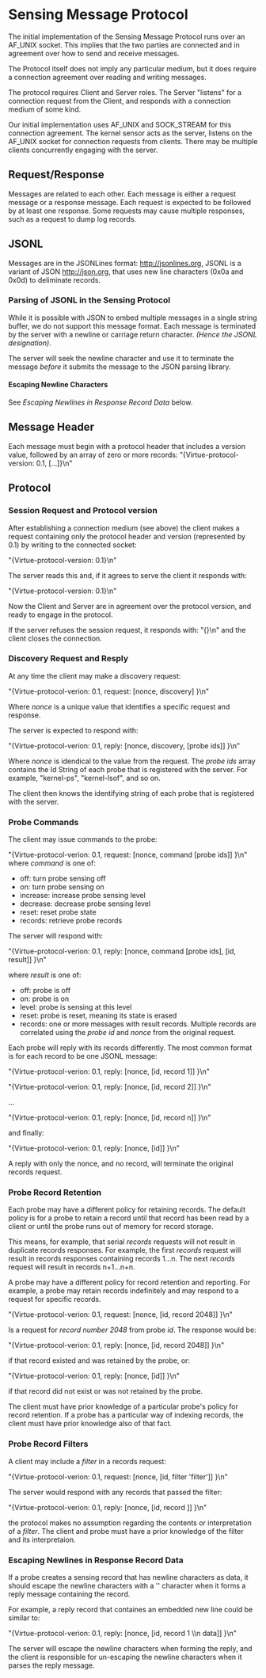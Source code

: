 # Sensing Message Protocol

The initial implementation of the Sensing Message Protocol runs over an AF_UNIX socket. This implies that the two parties are connected and in agreement over how to send and receive messages.

The Protocol itself does not imply any particular medium, but it does require a connection agreement over reading and writing messages.

The protocol requires Client and Server roles. The Server "listens" for a connection request from the Client, and responds with a connection medium of some kind.

Our initial implementation uses AF_UNIX and SOCK_STREAM for this connection agreement. The kernel sensor acts as the server, listens on the AF_UNIX socket for connection requests from clients. There may be multiple clients concurrently engaging with the server.


## Request/Response

Messages are related to each other. Each message is either a request message or a response message. Each request is expected to be followed by at least one response. Some requests may cause multiple responses, such as a request to dump log records.

## JSONL
Messages are in the JSONLines format: http://jsonlines.org, JSONL is a variant of JSON http://json.org, that uses new line characters (0x0a and 0x0d) to deliminate records.

### Parsing of JSONL in the Sensing Protocol

While it is possible with JSON to embed multiple messages in a single string buffer, we do not support this message format. Each message is terminated by the server with a newline or carriage return character. _(Hence the JSONL designation)_.

The server will seek the newline character and use it to terminate the message _before_ it submits the message to the JSON parsing library.

#### Escaping Newline Characters
See _Escaping Newlines in Response Record Data_ below.

## Message Header
Each message must begin with a protocol header that includes a version value, followed by an array of zero or more records:
"{Virtue-protocol-version: 0.1, [...]}\n"

## Protocol

### Session Request and Protocol version
After establishing a connection medium (see above) the client makes a request containing only the protocol header and version (represented by 0.1) by writing to the connected socket:

"{Virtue-protocol-version: 0.1}\n"

The server reads this and, if it agrees to serve the client it responds with:

"{Virtue-protocol-version: 0.1}\n"

Now the Client and Server are in agreement over the protocol version, and ready to engage in the protocol.

If the server refuses the session request, it responds with:
"{}\n" and the client closes the connection.

### Discovery Request and Resply
At any time the client may make a discovery request:

"{Virtue-protocol-verion: 0.1, request: [nonce,  discovery] }\n"

Where _nonce_ is a unique value that identifies a specific request and response.

The server is expected to respond with:

"{Virtue-protocol-verion: 0.1, reply: [nonce, discovery, [probe ids]] }\n"

Where _nonce_ is idendical to the value from the request. The _probe ids_ array contains the Id String of each probe that is registered with the server. For example, "kernel-ps", "kernel-lsof", and so on.

The client then knows the identifying string of each probe that is registered with the server.

### Probe Commands
The client may issue commands to the probe:

"{Virtue-protocol-verion: 0.1, request: [nonce, command [probe ids]] }\n"
where _command_ is one of:

* off: turn probe sensing off
* on: turn probe sensing on
* increase: increase probe sensing level
* decrease: decrease probe sensing level
* reset: reset probe state
* records: retrieve probe records


The server will respond with:

"{Virtue-protocol-verion: 0.1, reply: [nonce, command [probe ids], [id, result]] }\n"

where _result_ is one of:

* off: probe is off
* on: probe is on
* level: probe is sensing at this level
* reset: probe is reset, meaning its state is erased
* records: one or more messages with result records. Multiple records are correlated using the _probe id_ and _nonce_ from the original request.

Each probe will reply with its records differently. The most common format is for each record to be one JSONL message:

"{Virtue-protocol-verion: 0.1, reply: [nonce, [id, record 1]] }\n"

"{Virtue-protocol-verion: 0.1, reply: [nonce, [id, record 2]] }\n"

...

"{Virtue-protocol-verion: 0.1, reply: [nonce, [id, record n]] }\n"

and finally:

"{Virtue-protocol-verion: 0.1, reply: [nonce, [id]] }\n"

A reply with only the nonce, and no record, will terminate the original records request.


### Probe Record Retention

Each probe may have a different policy for retaining records. The default policy is for a probe to retain a record until that record has been read by a client or until the probe runs out of memory for record storage.

This means, for example, that serial _records_ requests will not result in duplicate records responses. For example, the first _records_ request will result in records responses containing records 1...n. The next _records_ request will result in records n+1...n+n.

A probe may have a different policy for record retention and reporting. For example, a probe may retain records indefinitely and may respond to a request for specific records.

"{Virtue-protocol-verion: 0.1, request: [nonce, [id, record 2048]] }\n"

Is a request for _record number 2048_ from probe _id_. The response would be:

"{Virtue-protocol-verion: 0.1, reply: [nonce, [id, record 2048]] }\n"

if that record existed and was retained by the probe, or:

"{Virtue-protocol-verion: 0.1, reply: [nonce, [id]] }\n"

if that record did not exist or was not retained by the probe.

The client must have prior knowledge of a particular probe's policy for record retention. If a probe has a particular way of indexing records, the client must have prior knowledge also of that fact.

### Probe Record Filters

A client may include a _filter_ in a records request:

"{Virtue-protocol-verion: 0.1, request: [nonce, [id, filter 'filter']] }\n"

The server would respond with any records that passed the filter:

"{Virtue-protocol-verion: 0.1, reply: [nonce, [id, record ]] }\n"

the protocol makes no assumption regarding the contents or interpretation of a _filter_. The client and probe must have a prior knowledge of the filter and its interpretaion.

### Escaping Newlines in Response Record Data

If a probe creates a sensing record that has newline characters as data, it should escape the newline characters with a '\' character when it forms a reply message containing the record.

For example, a reply record that containes an embedded new line could be similar to:

"{Virtue-protocol-verion: 0.1, reply: [nonce, [id, record 1 \\\n data]] }\n"

The server will escape the newline characters when forming the reply, and the client is responsible for un-escaping the newline characters when it parses the reply message.

